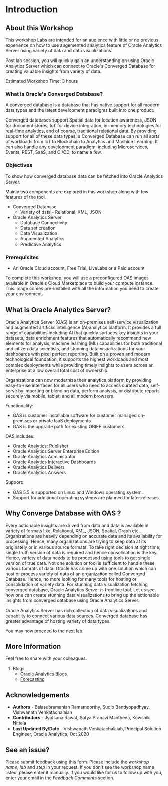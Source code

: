 # Introduction #

## About this Workshop ##

This workshop Labs are intended for an audience with little or no previous experience on how to use augemented analytics feature of Oracle Analytics Server using variety of data and data visualizations.

Post lab session, you will quickly gain an understanding on using Oracle Analytics Server which can connect to Oracle's Converged Database for creating valuable insights from variety of data.

Estimated Workshop Time: 3 hours

### What is Oracle's Converged Database? ###
A converged database is a database that has native support for all modern data types and the latest development paradigms built into one product.

Converged databases support Spatial data for location awareness, JSON for document stores, IoT for device integration, in-memory technologies for real-time analytics, and of course, traditional relational data. By providing support for all of these data types, a Converged Database can run all sorts of workloads from IoT to Blockchain to Analytics and Machine Learning. It can also handle any development paradigm, including Microservices, Events, REST, SaaS, and CI/CD, to name a few.

[](youtube:9d76-LhgMQs)

### Objectives ###
To show how converged database data can be fetched into Oracle Analytics Server.

Mainly two components are explored in this workshop along with few features of the tool.
- Converged Database 
    - Variety of data - Relational, XML, JSON
- Oracle Analytics Server 
    - Database Connectivity
    - Data set creation
    - Data Visualization
    - Augmented Analytics 
    - Predictive Analytics 


### Prerequisites  ###

- An Oracle Cloud account, Free Trial, LiveLabs or a Paid account

To complete this workshop, you will use a preconfigured OAS images available in Oracle's Cloud Marketplace to build your compute instance.  This image comes pre-installed with all the information you need to create your environment. 

## What is Oracle Analytics Server? ##

Oracle Analytics Server (OAS) is an on-premises self-service visualization and augmented artificial intelligence (AI)analytics platform. It provides a full range of capabilities including AI that quickly surfaces key insights in your datasets, data enrichment features that automatically recommend new elements for analysis, machine learning (ML) capabilities for both traditional and citizen data scientists, and stunning data visualizations for your dashboards with pixel perfect reporting.  Built on a proven and modern technological foundation, it supports the highest workloads and most complex deployments while providing timely insights to users across an enterprise at a low overall total cost of ownership. 

Organizations can now modernize their analytics platform by providing easy-to-use interfaces for all users who need to access curated data, self-serve by importing or blending data, perform analysis, or distribute reports securely via mobile, tablet, and all modern browsers.

Functionality:
- OAS is customer installable software for customer managed on-premises or private IaaS deployments.
- OAS is the upgrade path for existing OBIEE customers.

OAS includes:

- Oracle Analytics: Publisher
- Oracle Analytics Server Enterprise Edition
- Oracle Analytics Administrator
- Oracle Analytics Interactive Dashboards
- Oracle Analytics Delivers
- Oracle Analytics Answers

Support:
- OAS 5.5 is supported on Linux and Windows operating system.
- Support for additional operating systems are planned for later releases.

[](youtube:Ml-McI6yBOU)


## Why Converge Database with OAS ? ##
Every actionable insights are drived from data and data is available in variety of formats like, Relational, XML, JSON, Spatial, Graph etc.  Organizations are heavily depending on accurate data and its availability for processing. Hence, many organizations are trying to keep data at its originately or in various source formats.  To take right decision at right time, single truth version of data is required and hence consolidation is the key.  Hence, variety of data needs to be processed using tools to get single version of true data.   Not one solution or tool is sufficient to handle these various fomrats of data. Oracle has come up with one solution which can host or process variety of data of an organization called Converged Database.  Hence, no more looking for many tools for hosting or consolidation of variety data. For stunning data visualization fetching converged database, Oracle Analytics Server is frontline tool.  Let us see how one can create stunning data visualizations to bring up the actionable insights from converged database using Oracle Analytics Server.

Oracle Analytics Server has rich collection of data visualizations and capability to connect various data sources.  Converged database has greater advantage of hosting variety of data types. 

You may now proceed to the next lab.

## More Information
Feel free to share with your colleagues.
1. Blogs   
    - [Oracle Analytics Blogs](https://blogs.oracle.com/analytics/)
    - [Forecasting](https://blogs.oracle.com/analytics/is-your-forecasting-like-running-with-scissors-feature-friday)

## Acknowledgements

- **Authors** - Balasubramanian Ramamoorthy, Sudip Bandyopadhyay, Vishwanath Venkatachalaiah
- **Contributors** - Jyotsana Rawat, Satya Pranavi Manthena, Kowshik Nittala
- **Last Updated By/Date** - Vishwanath Venkatachalaiah, Principal Solution Engineer, Oracle Analytics, Oct 2020

## See an issue?
Please submit feedback using this [form](https://apexapps.oracle.com/pls/apex/f?p=133:1:::::P1_FEEDBACK:1). Please include the *workshop name*, *lab* and *step* in your request.  If you don't see the workshop name listed, please enter it manually. If you would like for us to follow up with you, enter your email in the *Feedback Comments* section.


